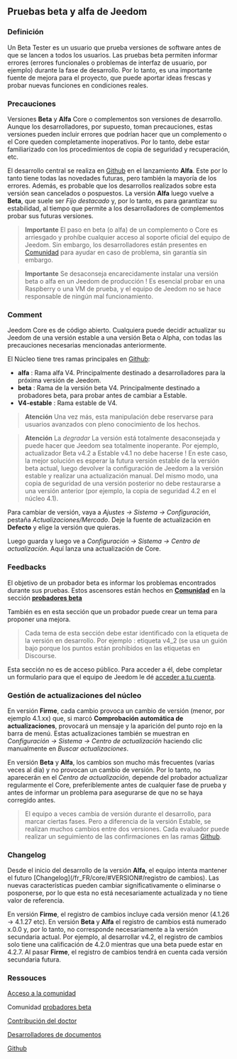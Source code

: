 
## Pruebas beta y alfa de Jeedom

### Definición

Un Beta Tester es un usuario que prueba versiones de software antes de que se lancen a todos los usuarios. Las pruebas beta permiten informar errores (errores funcionales o problemas de interfaz de usuario, por ejemplo) durante la fase de desarrollo. Por lo tanto, es una importante fuente de mejora para el proyecto, que puede aportar ideas frescas y probar nuevas funciones en condiciones reales. 

### Precauciones

Versiones **Beta** y **Alfa** Core o complementos son versiones de desarrollo. Aunque los desarrolladores, por supuesto, toman precauciones, estas versiones pueden incluir errores que podrían hacer que un complemento o el Core queden completamente inoperativos. Por lo tanto, debe estar familiarizado con los procedimientos de copia de seguridad y recuperación, etc.

El desarrollo central se realiza en [Github](https://github.com/jeedom/core) en el lanzamiento **Alfa**. Este por lo tanto tiene todas las novedades futuras, pero también la mayoría de los errores. Además, es probable que los desarrollos realizados sobre esta versión sean cancelados o pospuestos. La versión **Alfa** luego vuelve a **Beta**, que suele ser *Fijo destacado* y, por lo tanto, es para garantizar su estabilidad, al tiempo que permite a los desarrolladores de complementos probar sus futuras versiones.

> **Importante**
> El paso en beta (o alfa) de un complemento o Core es arriesgado y prohíbe cualquier acceso al soporte oficial del equipo de Jeedom. Sin embargo, los desarrolladores están presentes en [Comunidad](https://community.jeedom.com/) para ayudar en caso de problema, sin garantía sin embargo.

> **Importante**
> Se desaconseja encarecidamente instalar una versión beta o alfa en un Jeedom de producción ! Es esencial probar en una Raspberry o una VM de prueba, y el equipo de Jeedom no se hace responsable de ningún mal funcionamiento.

### Comment

Jeedom Core es de código abierto. Cualquiera puede decidir actualizar su Jeedom de una versión estable a una versión Beta o Alpha, con todas las precauciones necesarias mencionadas anteriormente.

El Núcleo tiene tres ramas principales en [Github](https://github.com/jeedom/core):

-  **alfa** : Rama alfa V4. Principalmente destinado a desarrolladores para la próxima versión de Jeedom.
-  **beta** : Rama de la versión beta V4. Principalmente destinado a probadores beta, para probar antes de cambiar a Estable.
-  **V4-estable** : Rama estable de V4.

> **Atención**
> Una vez más, esta manipulación debe reservarse para usuarios avanzados con pleno conocimiento de los hechos.

> **Atención**
> La *degradar* La versión está totalmente desaconsejada y puede hacer que Jeedom sea totalmente inoperante. Por ejemplo, actualizador Beta v4.2 a Estable v4.1 no debe hacerse ! En este caso, la mejor solución es esperar la futura versión estable de la versión beta actual, luego devolver la configuración de Jeedom a la versión estable y realizar una actualización manual. Del mismo modo, una copia de seguridad de una versión posterior no debe restaurarse a una versión anterior (por ejemplo, la copia de seguridad 4.2 en el núcleo 4.1).

Para cambiar de versión, vaya a *Ajustes → Sistema → Configuración*, pestaña *Actualizaciones/Mercado*. Deje la fuente de actualización en **Defecto** y elige la versión que quieras.

Luego guarda y luego ve a *Configuración → Sistema → Centro de actualización*. Aquí lanza una actualización de Core.

### Feedbacks

El objetivo de un probador beta es informar los problemas encontrados durante sus pruebas.
Estos ascensores están hechos en **[Comunidad](https://community.jeedom.com/)** en la sección **[probadores beta](https://community.jeedom.com/c/salon-des-beta-testeurs/6)**

También es en esta sección que un probador puede crear un tema para proponer una mejora.

> Cada tema de esta sección debe estar identificado con la etiqueta de la versión en desarrollo. Por ejemplo : etiqueta v4_2 (se usa un guión bajo porque los puntos están prohibidos en las etiquetas en Discourse.

Esta sección no es de acceso público. Para acceder a él, debe completar un formulario para que el equipo de Jeedom le dé [acceder a tu cuenta](https://blog.jeedom.com/jeedom-partenaire-beta-testeur/).

### Gestión de actualizaciones del núcleo

En versión **Firme**, cada cambio provoca un cambio de versión (menor, por ejemplo 4.1.xx) que, si marcó **Comprobación automática de actualizaciones**, provocará un mensaje y la aparición del punto rojo en la barra de menú. Estas actualizaciones también se muestran en *Configuración → Sistema → Centro de actualización* haciendo clic manualmente en *Buscar actualizaciones*.

En versión **Beta** y **Alfa**, los cambios son mucho más frecuentes (varias veces al día) y no provocan un cambio de versión. Por lo tanto, no aparecerán en el *Centro de actualización*, depende del probador actualizar regularmente el Core, preferiblemente antes de cualquier fase de prueba y antes de informar un problema para asegurarse de que no se haya corregido antes.

> El equipo a veces cambia de versión durante el desarrollo, para marcar ciertas fases. Pero a diferencia de la versión Estable, se realizan muchos cambios entre dos versiones. Cada evaluador puede realizar un seguimiento de las confirmaciones en las ramas [Github](https://github.com/jeedom/core).

### Changelog

Desde el inicio del desarrollo de la versión **Alfa**, el equipo intenta mantener el futuro [Changelog](/fr_FR/core/#VERSION#/registro de cambios). Las nuevas características pueden cambiar significativamente o eliminarse o posponerse, por lo que esta no está necesariamente actualizada y no tiene valor de referencia.

En versión **Firme**, el registro de cambios incluye cada versión menor (4.1.26 -> 4.1.27 etc). En versión **Beta** y **Alfa** el registro de cambios está numerado x.0.0 y, por lo tanto, no corresponde necesariamente a la versión secundaria actual. Por ejemplo, al desarrollar v4.2, el registro de cambios solo tiene una calificación de 4.2.0 mientras que una beta puede estar en 4.2.7. Al pasar **Firme**, el registro de cambios tendrá en cuenta cada versión secundaria futura.

### Ressouces

 [Acceso a la comunidad](https://blog.jeedom.com/jeedom-partenaire-beta-testeur/)
 
Comunidad [probadores beta](https://community.jeedom.com/c/salon-des-beta-testeurs/6)

[Contribución del doctor](/es_ES/contribute/)

[Desarrolladores de documentos](/es_ES/dev/)

[Github](https://github.com/jeedom/core)
